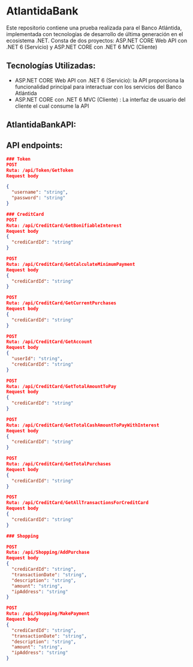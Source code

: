 # AtlantidaBank
Este repositorio contiene una prueba realizada para el Banco Atlántida, implementada con tecnologías de desarrollo de última generación en el ecosistema .NET. Consta de dos proyectos: ASP.NET CORE Web API con .NET 6 (Servicio) y ASP.NET CORE con .NET 6 MVC (Cliente)

## Tecnologías Utilizadas:
- ASP.NET CORE Web API con .NET 6 (Servicio): la API proporciona la funcionalidad principal para interactuar con los servicios del Banco Atlántida
- ASP.NET CORE con .NET 6 MVC (Cliente) : La interfaz de usuario del cliente el cual consume la API

## AtlantidaBankAPI:

## API endpoints:

```json
### Token
POST
Ruta: /api/Token/GetToken
Request body

{
  "username": "string",
  "password": "string"
}

### CreditCard
POST
Ruta: /api/CreditCard/GetBonifiableInterest
Request body
{
  "crediCardId": "string"
}

POST
Ruta: /api/CreditCard/GetCalculateMinimumPayment
Request body
{
  "crediCardId": "string"
}

POST
Ruta: /api/CreditCard/GetCurrentPurchases
Request body
{
  "crediCardId": "string"
}

POST
Ruta: /api/CreditCard/GetAccount
Request body
{
  "userId": "string",
  "crediCardId": "string"
}

POST
Ruta: /api/CreditCard/GetTotalAmountToPay
Request body
{
  "crediCardId": "string"
}

POST
Ruta: /api/CreditCard/GetTotalCashAmountToPayWithInterest
Request body
{
  "crediCardId": "string"
}

POST
Ruta: /api/CreditCard/GetTotalPurchases
Request body
{
  "crediCardId": "string"
}

POST
Ruta: /api/CreditCard/GetAllTransactionsForCreditCard
Request body
{
  "crediCardId": "string"
}

### Shopping

POST
Ruta: /api/Shopping/AddPurchase
Request body
{
  "crediCardId": "string",
  "transactionDate": "string",
  "description": "string",
  "amount": "string",
  "ipAddress": "string"
}

POST
Ruta: /api/Shopping/MakePayment
Request body
{
  "crediCardId": "string",
  "transactionDate": "string",
  "description": "string",
  "amount": "string",
  "ipAddress": "string"
}
```
